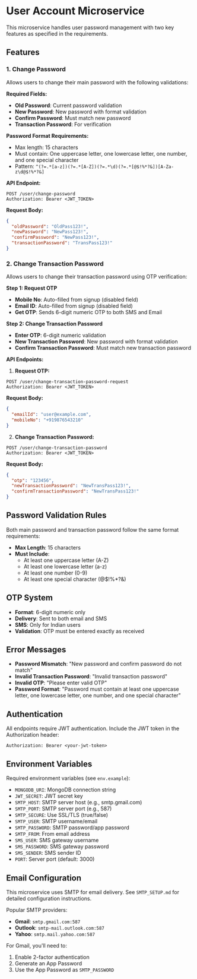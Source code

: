 # User Account Microservice

This microservice handles user password management with two key features as specified in the requirements.

## Features

### 1. Change Password
Allows users to change their main password with the following validations:

**Required Fields:**
- **Old Password**: Current password validation
- **New Password**: New password with format validation
- **Confirm Password**: Must match new password
- **Transaction Password**: For verification

**Password Format Requirements:**
- Max length: 15 characters
- Must contain: One uppercase letter, one lowercase letter, one number, and one special character
- Pattern: `^(?=.*[a-z])(?=.*[A-Z])(?=.*\d)(?=.*[@$!%*?&])[A-Za-z\d@$!%*?&]`

**API Endpoint:**
```
POST /user/change-password
Authorization: Bearer <JWT_TOKEN>
```

**Request Body:**
```json
{
  "oldPassword": "OldPass123!",
  "newPassword": "NewPass123!",
  "confirmPassword": "NewPass123!",
  "transactionPassword": "TransPass123!"
}
```

### 2. Change Transaction Password
Allows users to change their transaction password using OTP verification:

**Step 1: Request OTP**
- **Mobile No**: Auto-filled from signup (disabled field)
- **Email ID**: Auto-filled from signup (disabled field)
- **Get OTP**: Sends 6-digit numeric OTP to both SMS and Email

**Step 2: Change Transaction Password**
- **Enter OTP**: 6-digit numeric validation
- **New Transaction Password**: New password with format validation
- **Confirm Transaction Password**: Must match new transaction password

**API Endpoints:**

1. **Request OTP:**
```
POST /user/change-transaction-password-request
Authorization: Bearer <JWT_TOKEN>
```

**Request Body:**
```json
{
  "emailId": "user@example.com",
  "mobileNo": "+919876543210"
}
```

2. **Change Transaction Password:**
```
POST /user/change-transaction-password
Authorization: Bearer <JWT_TOKEN>
```

**Request Body:**
```json
{
  "otp": "123456",
  "newTransactionPassword": "NewTransPass123!",
  "confirmTransactionPassword": "NewTransPass123!"
}
```

## Password Validation Rules

Both main password and transaction password follow the same format requirements:
- **Max Length**: 15 characters
- **Must Include**: 
  - At least one uppercase letter (A-Z)
  - At least one lowercase letter (a-z)
  - At least one number (0-9)
  - At least one special character (@$!%*?&)

## OTP System

- **Format**: 6-digit numeric only
- **Delivery**: Sent to both email and SMS
- **SMS**: Only for Indian users
- **Validation**: OTP must be entered exactly as received

## Error Messages

- **Password Mismatch**: "New password and confirm password do not match"
- **Invalid Transaction Password**: "Invalid transaction password"
- **Invalid OTP**: "Please enter valid OTP"
- **Password Format**: "Password must contain at least one uppercase letter, one lowercase letter, one number, and one special character"

## Authentication

All endpoints require JWT authentication. Include the JWT token in the Authorization header:
```
Authorization: Bearer <your-jwt-token>
```

## Environment Variables

Required environment variables (see `env.example`):
- `MONGODB_URI`: MongoDB connection string
- `JWT_SECRET`: JWT secret key
- `SMTP_HOST`: SMTP server host (e.g., smtp.gmail.com)
- `SMTP_PORT`: SMTP server port (e.g., 587)
- `SMTP_SECURE`: Use SSL/TLS (true/false)
- `SMTP_USER`: SMTP username/email
- `SMTP_PASSWORD`: SMTP password/app password
- `SMTP_FROM`: From email address
- `SMS_USER`: SMS gateway username
- `SMS_PASSWORD`: SMS gateway password
- `SMS_SENDER`: SMS sender ID
- `PORT`: Server port (default: 3000)

## Email Configuration

This microservice uses SMTP for email delivery. See `SMTP_SETUP.md` for detailed configuration instructions.

Popular SMTP providers:
- **Gmail**: `smtp.gmail.com:587`
- **Outlook**: `smtp-mail.outlook.com:587`
- **Yahoo**: `smtp.mail.yahoo.com:587`

For Gmail, you'll need to:
1. Enable 2-factor authentication
2. Generate an App Password
3. Use the App Password as `SMTP_PASSWORD` 